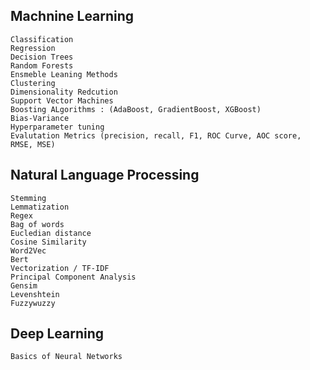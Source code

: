## Machnine Learning
```
Classification
Regression
Decision Trees
Random Forests
Ensmeble Leaning Methods
Clustering
Dimensionality Redcution
Support Vector Machines
Boosting ALgorithms : (AdaBoost, GradientBoost, XGBoost)
Bias-Variance
Hyperparameter tuning
Evalutation Metrics (precision, recall, F1, ROC Curve, AOC score, RMSE, MSE)
```
## Natural Language Processing
```
Stemming
Lemmatization
Regex
Bag of words
Eucledian distance
Cosine Similarity
Word2Vec
Bert
Vectorization / TF-IDF
Principal Component Analysis
Gensim
Levenshtein
Fuzzywuzzy
```
## Deep Learning
```
Basics of Neural Networks

```

